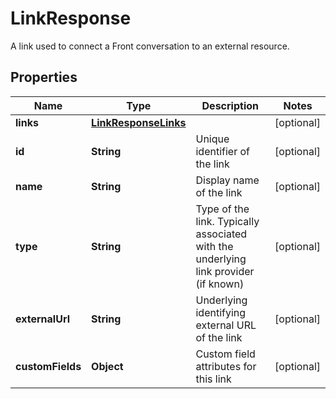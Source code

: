 

# LinkResponse

A link used to connect a Front conversation to an external resource.

## Properties

| Name | Type | Description | Notes |
|------------ | ------------- | ------------- | -------------|
|**links** | [**LinkResponseLinks**](LinkResponseLinks.md) |  |  [optional] |
|**id** | **String** | Unique identifier of the link |  [optional] |
|**name** | **String** | Display name of the link |  [optional] |
|**type** | **String** | Type of the link. Typically associated with the underlying link provider (if known) |  [optional] |
|**externalUrl** | **String** | Underlying identifying external URL of the link |  [optional] |
|**customFields** | **Object** | Custom field attributes for this link |  [optional] |



